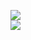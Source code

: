 [![](https://img.shields.io/badge/Made%20With-Github%20Spray-lightgrey.svg?style=for-the-badge&logo=github)](https://github.com/Annihil/github-spray#23554)  
[![](https://i.imgur.com/2DrTn0Z.gif)](https://github.com/Annihil/github-spray)